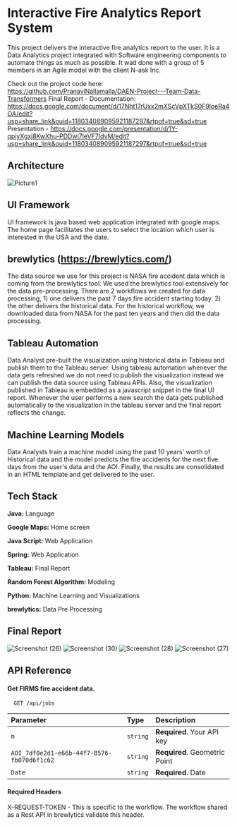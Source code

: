 # Interactive Fire Analytics Report System


This project delivers the interactive fire analytics report to the user. It is a Data Analytics project integrated with Software engineering components to automate things as much as possible. It wad done with a group of 5 members in an Agile model with the client N-ask Inc.

Check out the project code here: https://github.com/PranaviNallamalla/DAEN-Project---Team-Data-Transformers
Final Report - Documentation: https://docs.google.com/document/d/17Nht17rUxx2mXScVpXTkS0F9loeRa4OA/edit?usp=share_link&ouid=118034089095921187297&rtpof=true&sd=true
Presentation - https://docs.google.com/presentation/d/1Y-qpiyXgxj8KwXhu-PDDwi7IeVF7IdvM/edit?usp=share_link&ouid=118034089095921187297&rtpof=true&sd=true


## Architecture

![Picture1](https://user-images.githubusercontent.com/105023580/167268187-0110c0bc-a2d8-4d11-85da-40d91ca644ca.png)

UI Framework
---------------
UI framework is java based web application integrated with google maps. The home page facilitates the users to select the location which user is interested in the USA  and the date.

brewlytics (https://brewlytics.com/)
------------
The data source we use for this project is NASA fire accident data which is coming from the brewlytics tool. We used the brewlytics tool extensively for the data pre-processing. 
There are 2 workflows we created for data processing, 
	1) one delivers the past 7 days fire accident starting today. 
	2) the other delivers the historical data. For the historical workflow, we downloaded data from NASA for the past ten years and then did the data processing.

Tableau Automation
---------------------

Data Analyst pre-built the visualization using historical data in Tableau and publish them to the Tableau server. Using tableau automation whenever the data gets refreshed we do not need to publish the visualization instead we can publish the data source using Tableau APIs.
Also, the visualization published in Tableau is embedded as a javascript snippet in the final UI report. Whenever the user performs a new search the data gets published automatically to the visualization in the tableau server and the final report reflects the change.

Machine Learning Models
-------------------------
Data Analysts train a machine model using the past 10 years' worth of Historical data and the model predicts the fire accidents for the next five days from the user's data and the AOI.
Finally, the results are consolidated in an HTML template and get delivered to the user.
## Tech Stack

**Java:**  Language

**Google Maps:**  Home screen

**Java Script:**  Web Application

**Spring:**  Web Application

**Tableau:**  Final Report

**Random Forest Algorithm:**  Modeling

**Python:** Machine Learning and Visualizations

**brewlytics:** Data Pre Processing

## Final Report

![Screenshot (26)](https://user-images.githubusercontent.com/105023580/167268474-7b68df87-fba7-4695-8b54-6bcb5eb02a8a.png)
![Screenshot (30)](https://user-images.githubusercontent.com/105023580/167268479-00b2ccaa-8d22-4c43-b1e1-5f1fc076bd63.png)
![Screenshot (28)](https://user-images.githubusercontent.com/105023580/167268477-0eb2572d-c282-4bb8-b53c-515d9f4e460c.png)
![Screenshot (27)](https://user-images.githubusercontent.com/105023580/167268476-b2c7a630-54c0-4c13-8af6-a18d3a2444f9.png)

## API Reference

#### Get FIRMS fire accident data.

```https
  GET /api/jobs
```

| Parameter | Type     | Description                |
| :-------- | :------- | :------------------------- |
| `m` | `string` | **Required**. Your API key |
| `AOI_7df0e2d1-e66b-44f7-8576-fb070d6f1c62` | `string` | **Required**. Geometric Point |
| `Date` | `string` | **Required**. Date |


#### Required Headers

X-REQUEST-TOKEN - This is specific to the workflow. The workflow shared as a Rest API in brewlytics validate this header.
